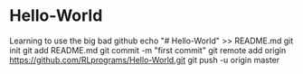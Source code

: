 # Hello-World
Learning to use the big bad github
echo "# Hello-World" >> README.md
git init
git add README.md
git commit -m "first commit"
git remote add origin https://github.com/RLprograms/Hello-World.git
git push -u origin master
